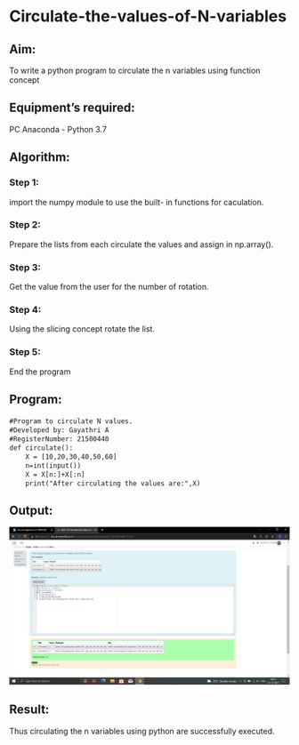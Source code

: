 # Circulate-the-values-of-N-variables
## Aim:
To write a python program to circulate the n variables using function concept
## Equipment’s required:
PC
Anaconda - Python 3.7
## Algorithm: 
### Step 1: 
import the numpy module to use the built- in functions for caculation.
### Step 2:
Prepare the lists from each circulate the values and assign in np.array(). 
### Step 3: 
Get the value from the user for the number of rotation.
### Step 4: 
Using the slicing concept rotate the list.

### Step 5:
End the program
## Program:
~~~
#Program to circulate N values.
#Developed by: Gayathri A
#RegisterNumber: 21500440
def circulate(): 
    X = [10,20,30,40,50,60]
    n=int(input())
    X = X[n:]+X[:n]
    print("After circulating the values are:",X)
~~~

## Output:
![output](https://github.com/21005688/Circulate-the-values-of-N-variables/blob/main/kd%20gayu.jpg?raw=true)

## Result:
Thus circulating the n variables using python are successfully executed.
